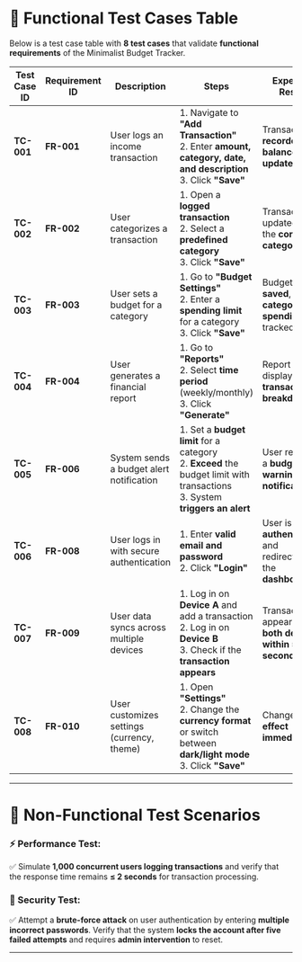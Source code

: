 # 📌 Functional Test Cases Table  

Below is a test case table with **8 test cases** that validate **functional requirements** of the Minimalist Budget Tracker.  

| **Test Case ID** | **Requirement ID** | **Description** | **Steps** | **Expected Result** | **Actual Result** | **Status (Pass/Fail)** |
|-----------------|-----------------|----------------|----------|-----------------|-----------------|------------------|
| **TC-001** | **FR-001** | User logs an income transaction | 1. Navigate to **"Add Transaction"** <br> 2. Enter **amount, category, date, and description** <br> 3. Click **"Save"** | Transaction is **recorded**, and **balance updates** | | |
| **TC-002** | **FR-002** | User categorizes a transaction | 1. Open a **logged transaction** <br> 2. Select a **predefined category** <br> 3. Click **"Save"** | Transaction is updated with the **correct category** | | |
| **TC-003** | **FR-003** | User sets a budget for a category | 1. Go to **"Budget Settings"** <br> 2. Enter a **spending limit** for a category <br> 3. Click **"Save"** | Budget is **saved**, and **category spending** is tracked | | |
| **TC-004** | **FR-004** | User generates a financial report | 1. Go to **"Reports"** <br> 2. Select **time period** (weekly/monthly) <br> 3. Click **"Generate"** | Report is displayed with **transaction breakdown** | | |
| **TC-005** | **FR-006** | System sends a budget alert notification | 1. Set a **budget limit** for a category <br> 2. **Exceed** the budget limit with transactions <br> 3. System **triggers an alert** | User receives a **budget warning notification** | | |
| **TC-006** | **FR-008** | User logs in with secure authentication | 1. Enter **valid email and password** <br> 2. Click **"Login"** | User is **authenticated** and redirected to the **dashboard** | | |
| **TC-007** | **FR-009** | User data syncs across multiple devices | 1. Log in on **Device A** and add a transaction <br> 2. Log in on **Device B** <br> 3. Check if the **transaction appears** | Transaction appears on **both devices within 5 seconds** | | |
| **TC-008** | **FR-010** | User customizes settings (currency, theme) | 1. Open **"Settings"** <br> 2. Change the **currency format** or switch between **dark/light mode** <br> 3. Click **"Save"** | Changes **take effect immediately** | | |

---

# 📌 Non-Functional Test Scenarios  

### **⚡ Performance Test:**  
✅ Simulate **1,000 concurrent users logging transactions** and verify that the response time remains **≤ 2 seconds** for transaction processing.  

### **🔐 Security Test:**  
✅ Attempt a **brute-force attack** on user authentication by entering **multiple incorrect passwords**. Verify that the system **locks the account after five failed attempts** and requires **admin intervention** to reset.  

---
